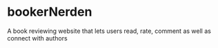 # bookerNerden
A book reviewing website that lets users read, rate, comment as well as connect with authors

